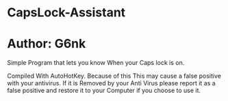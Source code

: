 # CapsLock-Assistant
# Author: G6nk

 Simple Program that lets you know When your Caps lock is on.

  Compiled With AutoHotKey. Because of this 
    This may cause a false positive with your antivirus.
    If it is Removed by your Anti Virus please report 
    it as a false positive and restore it to your Computer
    if you choose to use it.
